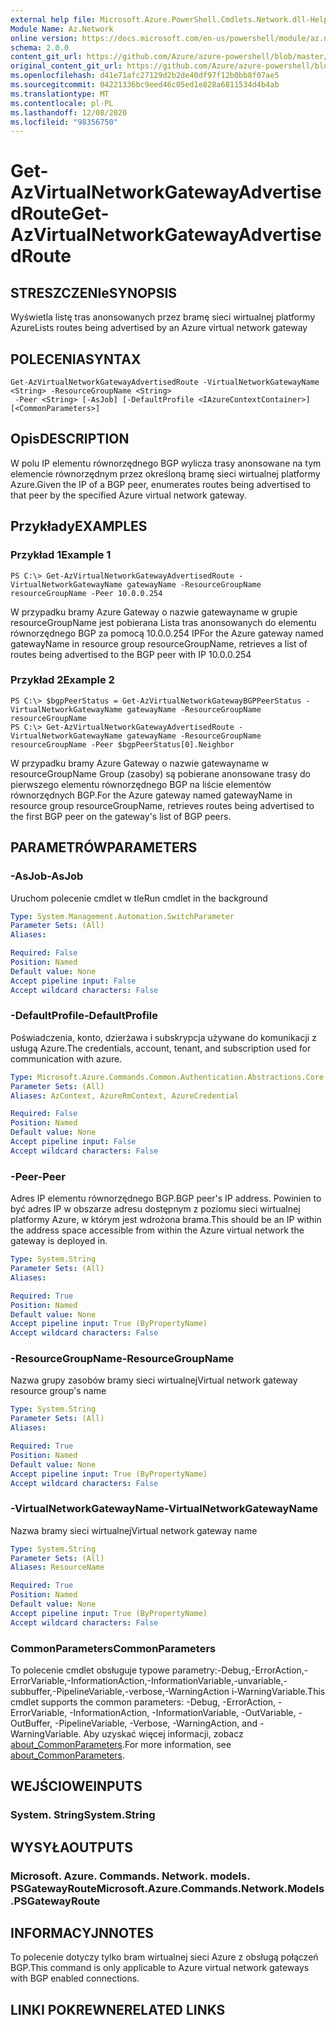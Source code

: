 ```yaml
---
external help file: Microsoft.Azure.PowerShell.Cmdlets.Network.dll-Help.xml
Module Name: Az.Network
online version: https://docs.microsoft.com/en-us/powershell/module/az.network/get-azvirtualnetworkgatewayadvertisedroute
schema: 2.0.0
content_git_url: https://github.com/Azure/azure-powershell/blob/master/src/Network/Network/help/Get-AzVirtualNetworkGatewayAdvertisedRoute.md
original_content_git_url: https://github.com/Azure/azure-powershell/blob/master/src/Network/Network/help/Get-AzVirtualNetworkGatewayAdvertisedRoute.md
ms.openlocfilehash: d41e71afc27129d2b2de40df97f12b0bb8f07ae5
ms.sourcegitcommit: 04221336bc9eed46c05ed1e828a6811534d4b4ab
ms.translationtype: MT
ms.contentlocale: pl-PL
ms.lasthandoff: 12/08/2020
ms.locfileid: "98356750"
---
```

# <span data-ttu-id="dc5b1-101">Get-AzVirtualNetworkGatewayAdvertisedRoute</span><span class="sxs-lookup"><span data-stu-id="dc5b1-101">Get-AzVirtualNetworkGatewayAdvertisedRoute</span></span>

## <span data-ttu-id="dc5b1-102">STRESZCZENIe</span><span class="sxs-lookup"><span data-stu-id="dc5b1-102">SYNOPSIS</span></span>
<span data-ttu-id="dc5b1-103">Wyświetla listę tras anonsowanych przez bramę sieci wirtualnej platformy Azure</span><span class="sxs-lookup"><span data-stu-id="dc5b1-103">Lists routes being advertised by an Azure virtual network gateway</span></span>

## <span data-ttu-id="dc5b1-104">POLECENIA</span><span class="sxs-lookup"><span data-stu-id="dc5b1-104">SYNTAX</span></span>

```
Get-AzVirtualNetworkGatewayAdvertisedRoute -VirtualNetworkGatewayName <String> -ResourceGroupName <String>
 -Peer <String> [-AsJob] [-DefaultProfile <IAzureContextContainer>] [<CommonParameters>]
```

## <span data-ttu-id="dc5b1-105">Opis</span><span class="sxs-lookup"><span data-stu-id="dc5b1-105">DESCRIPTION</span></span>
<span data-ttu-id="dc5b1-106">W polu IP elementu równorzędnego BGP wylicza trasy anonsowane na tym elemencie równorzędnym przez określoną bramę sieci wirtualnej platformy Azure.</span><span class="sxs-lookup"><span data-stu-id="dc5b1-106">Given the IP of a BGP peer, enumerates routes being advertised to that peer by the specified Azure virtual network gateway.</span></span> 

## <span data-ttu-id="dc5b1-107">Przykłady</span><span class="sxs-lookup"><span data-stu-id="dc5b1-107">EXAMPLES</span></span>

### <span data-ttu-id="dc5b1-108">Przykład 1</span><span class="sxs-lookup"><span data-stu-id="dc5b1-108">Example 1</span></span>
```
PS C:\> Get-AzVirtualNetworkGatewayAdvertisedRoute -VirtualNetworkGatewayName gatewayName -ResourceGroupName resourceGroupName -Peer 10.0.0.254
```

<span data-ttu-id="dc5b1-109">W przypadku bramy Azure Gateway o nazwie gatewayname w grupie resourceGroupName jest pobierana Lista tras anonsowanych do elementu równorzędnego BGP za pomocą 10.0.0.254 IP</span><span class="sxs-lookup"><span data-stu-id="dc5b1-109">For the Azure gateway named gatewayName in resource group resourceGroupName, retrieves a list of routes being advertised to the BGP peer with IP 10.0.0.254</span></span>

### <span data-ttu-id="dc5b1-110">Przykład 2</span><span class="sxs-lookup"><span data-stu-id="dc5b1-110">Example 2</span></span>
```
PS C:\> $bgpPeerStatus = Get-AzVirtualNetworkGatewayBGPPeerStatus -VirtualNetworkGatewayName gatewayName -ResourceGroupName resourceGroupName
PS C:\> Get-AzVirtualNetworkGatewayAdvertisedRoute -VirtualNetworkGatewayName gatewayName -ResourceGroupName resourceGroupName -Peer $bgpPeerStatus[0].Neighbor
```

<span data-ttu-id="dc5b1-111">W przypadku bramy Azure Gateway o nazwie gatewayname w resourceGroupName Group (zasoby) są pobierane anonsowane trasy do pierwszego elementu równorzędnego BGP na liście elementów równorzędnych BGP.</span><span class="sxs-lookup"><span data-stu-id="dc5b1-111">For the Azure gateway named gatewayName in resource group resourceGroupName, retrieves routes being advertised to the first BGP peer on the gateway's list of BGP peers.</span></span>

## <span data-ttu-id="dc5b1-112">PARAMETRÓW</span><span class="sxs-lookup"><span data-stu-id="dc5b1-112">PARAMETERS</span></span>

### <span data-ttu-id="dc5b1-113">-AsJob</span><span class="sxs-lookup"><span data-stu-id="dc5b1-113">-AsJob</span></span>
<span data-ttu-id="dc5b1-114">Uruchom polecenie cmdlet w tle</span><span class="sxs-lookup"><span data-stu-id="dc5b1-114">Run cmdlet in the background</span></span>

```yaml
Type: System.Management.Automation.SwitchParameter
Parameter Sets: (All)
Aliases:

Required: False
Position: Named
Default value: None
Accept pipeline input: False
Accept wildcard characters: False
```

### <span data-ttu-id="dc5b1-115">-DefaultProfile</span><span class="sxs-lookup"><span data-stu-id="dc5b1-115">-DefaultProfile</span></span>
<span data-ttu-id="dc5b1-116">Poświadczenia, konto, dzierżawa i subskrypcja używane do komunikacji z usługą Azure.</span><span class="sxs-lookup"><span data-stu-id="dc5b1-116">The credentials, account, tenant, and subscription used for communication with azure.</span></span>

```yaml
Type: Microsoft.Azure.Commands.Common.Authentication.Abstractions.Core.IAzureContextContainer
Parameter Sets: (All)
Aliases: AzContext, AzureRmContext, AzureCredential

Required: False
Position: Named
Default value: None
Accept pipeline input: False
Accept wildcard characters: False
```

### <span data-ttu-id="dc5b1-117">-Peer</span><span class="sxs-lookup"><span data-stu-id="dc5b1-117">-Peer</span></span>
<span data-ttu-id="dc5b1-118">Adres IP elementu równorzędnego BGP.</span><span class="sxs-lookup"><span data-stu-id="dc5b1-118">BGP peer's IP address.</span></span> <span data-ttu-id="dc5b1-119">Powinien to być adres IP w obszarze adresu dostępnym z poziomu sieci wirtualnej platformy Azure, w którym jest wdrożona brama.</span><span class="sxs-lookup"><span data-stu-id="dc5b1-119">This should be an IP within the address space accessible from within the Azure virtual network the gateway is deployed in.</span></span> 

```yaml
Type: System.String
Parameter Sets: (All)
Aliases:

Required: True
Position: Named
Default value: None
Accept pipeline input: True (ByPropertyName)
Accept wildcard characters: False
```

### <span data-ttu-id="dc5b1-120">-ResourceGroupName</span><span class="sxs-lookup"><span data-stu-id="dc5b1-120">-ResourceGroupName</span></span>
<span data-ttu-id="dc5b1-121">Nazwa grupy zasobów bramy sieci wirtualnej</span><span class="sxs-lookup"><span data-stu-id="dc5b1-121">Virtual network gateway resource group's name</span></span>

```yaml
Type: System.String
Parameter Sets: (All)
Aliases:

Required: True
Position: Named
Default value: None
Accept pipeline input: True (ByPropertyName)
Accept wildcard characters: False
```

### <span data-ttu-id="dc5b1-122">-VirtualNetworkGatewayName</span><span class="sxs-lookup"><span data-stu-id="dc5b1-122">-VirtualNetworkGatewayName</span></span>
<span data-ttu-id="dc5b1-123">Nazwa bramy sieci wirtualnej</span><span class="sxs-lookup"><span data-stu-id="dc5b1-123">Virtual network gateway name</span></span>

```yaml
Type: System.String
Parameter Sets: (All)
Aliases: ResourceName

Required: True
Position: Named
Default value: None
Accept pipeline input: True (ByPropertyName)
Accept wildcard characters: False
```

### <span data-ttu-id="dc5b1-124">CommonParameters</span><span class="sxs-lookup"><span data-stu-id="dc5b1-124">CommonParameters</span></span>
<span data-ttu-id="dc5b1-125">To polecenie cmdlet obsługuje typowe parametry:-Debug,-ErrorAction,-ErrorVariable,-InformationAction,-InformationVariable,-unvariable,-subbuffer,-PipelineVariable,-verbose,-WarningAction i-WarningVariable.</span><span class="sxs-lookup"><span data-stu-id="dc5b1-125">This cmdlet supports the common parameters: -Debug, -ErrorAction, -ErrorVariable, -InformationAction, -InformationVariable, -OutVariable, -OutBuffer, -PipelineVariable, -Verbose, -WarningAction, and -WarningVariable.</span></span> <span data-ttu-id="dc5b1-126">Aby uzyskać więcej informacji, zobacz [about_CommonParameters](http://go.microsoft.com/fwlink/?LinkID=113216).</span><span class="sxs-lookup"><span data-stu-id="dc5b1-126">For more information, see [about_CommonParameters](http://go.microsoft.com/fwlink/?LinkID=113216).</span></span>

## <span data-ttu-id="dc5b1-127">WEJŚCIOWE</span><span class="sxs-lookup"><span data-stu-id="dc5b1-127">INPUTS</span></span>

### <span data-ttu-id="dc5b1-128">System. String</span><span class="sxs-lookup"><span data-stu-id="dc5b1-128">System.String</span></span>

## <span data-ttu-id="dc5b1-129">WYSYŁA</span><span class="sxs-lookup"><span data-stu-id="dc5b1-129">OUTPUTS</span></span>

### <span data-ttu-id="dc5b1-130">Microsoft. Azure. Commands. Network. models. PSGatewayRoute</span><span class="sxs-lookup"><span data-stu-id="dc5b1-130">Microsoft.Azure.Commands.Network.Models.PSGatewayRoute</span></span>

## <span data-ttu-id="dc5b1-131">INFORMACYJN</span><span class="sxs-lookup"><span data-stu-id="dc5b1-131">NOTES</span></span>
<span data-ttu-id="dc5b1-132">To polecenie dotyczy tylko bram wirtualnej sieci Azure z obsługą połączeń BGP.</span><span class="sxs-lookup"><span data-stu-id="dc5b1-132">This command is only applicable to Azure virtual network gateways with BGP enabled connections.</span></span>

## <span data-ttu-id="dc5b1-133">LINKI POKREWNE</span><span class="sxs-lookup"><span data-stu-id="dc5b1-133">RELATED LINKS</span></span>
